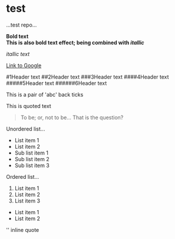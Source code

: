 # test
...test repo...

**Bold text**  
__This is also bold text effect; being combined with *itallic*__

*itallic text*

[Link to Google](http://www.google.com)


#1Header text
##2Header text
###3Header text
####4Header text
#####5Header text
######6Header text

This is a pair of 'abc' back ticks

This is quoted text 
> To be; or, not to be...
> That is the question?

Unordered list...

* List item 1
* List item 2
 * Sub list item 1
 * Sub list item 2
 * Sub list item 3
 
Ordered list...

1. List item 1
2. List item 2
3. List item 3
 * List item 1
 * List item 2
 
 '<addr>' inline quote
 
